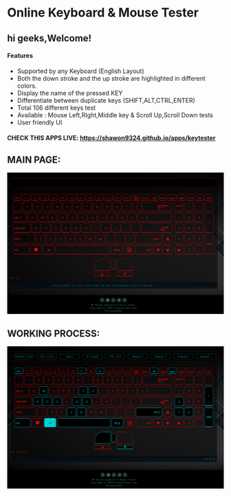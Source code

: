 # Online Keyboard & Mouse Tester

<p><h2>hi geeks,Welcome!</h2></p>
<p><h4>Features</h4></p>
<ul>
    <li>Supported by any Keyboard (English Layout)</li>
    <li>Both the down stroke and the up stroke are highlighted in different colors.</li>
    <li>Display the name of the pressed KEY</li>
    <li>Differentiate between duplicate keys (SHIFT,ALT,CTRL,ENTER)</li>
    <li>Total 106 different keys test</li>
    <li>Available : Mouse Left,RIght,Middle key & Scroll Up,Scroll Down tests </li>
    <li>User friendly UI</li>
</ul>
<p><h4>CHECK THIS APPS LIVE: <a href="https://shawon9324.github.io/apps/keytester ">https://shawon9324.github.io/apps/keytester </a></h4></p>

## MAIN PAGE:
<img src="img/main_page.PNG" alt="main_page">

## WORKING PROCESS:

<img src="img/test_process.PNG" alt="test_process">






